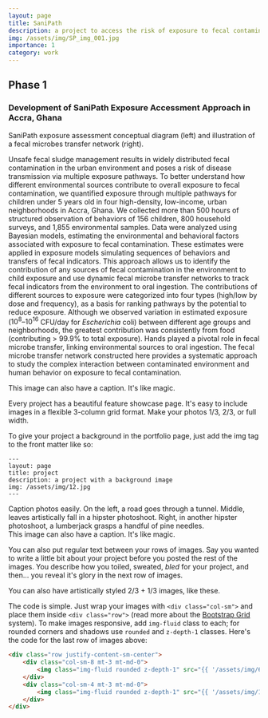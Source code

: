 ```yaml
---
layout: page
title: SaniPath
description: a project to access the risk of exposure to fecal contamination through multiple environmental pathways in urban communities
img: /assets/img/SP_img_001.jpg
importance: 1
category: work
---
```


## Phase 1
### Development of SaniPath Exposure Accessment Approach in Accra, Ghana

<div class="row justify-content-sm-center">
    <div class="col-sm-8 mt-3 mt-md-0">
        <img class="img-fluid rounded z-depth-1" src="{{ '/assets/img/SP_Figure1.png' | relative_url }}" alt="" title="SaniPath Conceptual Diagram"/>
    </div>
    <div class="col-sm-4 mt-3 mt-md-0">
        <img class="img-fluid rounded z-depth-1" src="{{ '/assets/img/SP_Figure2.pdf' | relative_url }}" alt="" title="Fecal Microbes Transfer Network"/>
    </div>
</div>
<div class="caption">
    SaniPath exposure assessment conceptual diagram (left) and illustration of a fecal microbes transfer network (right).
</div>

Unsafe fecal sludge management results in widely distributed fecal contamination in the urban environment and poses a risk of disease transmission via multiple exposure pathways. To better understand how different environmental sources contribute to overall exposure to fecal contamination, we quantified exposure through multiple pathways for children under 5 years old in four high-density, low-income, urban neighborhoods in Accra, Ghana. We collected more than 500 hours of structured observation of behaviors of 156 children, 800 household surveys, and 1,855 environmental samples. Data were analyzed using Bayesian models, estimating the environmental and behavioral factors associated with exposure to fecal contamination. These estimates were applied in exposure models simulating sequences of behaviors and transfers of fecal indicators. This approach allows us to identify the contribution of any sources of fecal contamination in the environment to child exposure and use dynamic fecal microbe transfer networks to track fecal indicators from the environment to oral ingestion. The contributions of different sources to exposure were categorized into four types (high/low by dose and frequency), as a basis for ranking pathways by the potential to reduce exposure. Although we observed variation in estimated exposure ($10^8$–$10^16$ CFU/day for *Escherichia* coli) between different age groups and neighborhoods, the greatest contribution was consistently from food (contributing > 99.9% to total exposure). Hands played a pivotal role in fecal microbe transfer, linking environmental sources to oral ingestion. The fecal microbe transfer network constructed here provides a systematic approach to study the complex interaction between contaminated environment and human behavior on exposure to fecal contamination.

<div class="row">
    <div class="col-sm mt-3 mt-md-0">
        <img class="img-fluid rounded z-depth-1" src="{{ '/assets/img/5.jpg' | relative_url }}" alt="" title="example image"/>
    </div>
</div>
<div class="caption">
    This image can also have a caption. It's like magic.
</div>

Every project has a beautiful feature showcase page.
It's easy to include images in a flexible 3-column grid format.
Make your photos 1/3, 2/3, or full width.

To give your project a background in the portfolio page, just add the img tag to the front matter like so:

    ---
    layout: page
    title: project
    description: a project with a background image
    img: /assets/img/12.jpg
    ---

<div class="row">
    <div class="col-sm mt-3 mt-md-0">
        <img class="img-fluid rounded z-depth-1" src="{{ '/assets/img/1.jpg' | relative_url }}" alt="" title="example image"/>
    </div>
    <div class="col-sm mt-3 mt-md-0">
        <img class="img-fluid rounded z-depth-1" src="{{ '/assets/img/3.jpg' | relative_url }}" alt="" title="example image"/>
    </div>
    <div class="col-sm mt-3 mt-md-0">
        <img class="img-fluid rounded z-depth-1" src="{{ '/assets/img/5.jpg' | relative_url }}" alt="" title="example image"/>
    </div>
</div>
<div class="caption">
    Caption photos easily. On the left, a road goes through a tunnel. Middle, leaves artistically fall in a hipster photoshoot. Right, in another hipster photoshoot, a lumberjack grasps a handful of pine needles.
</div>
<div class="row">
    <div class="col-sm mt-3 mt-md-0">
        <img class="img-fluid rounded z-depth-1" src="{{ '/assets/img/5.jpg' | relative_url }}" alt="" title="example image"/>
    </div>
</div>
<div class="caption">
    This image can also have a caption. It's like magic.
</div>

You can also put regular text between your rows of images.
Say you wanted to write a little bit about your project before you posted the rest of the images.
You describe how you toiled, sweated, *bled* for your project, and then... you reveal it's glory in the next row of images.


<div class="row justify-content-sm-center">
    <div class="col-sm-8 mt-3 mt-md-0">
        <img class="img-fluid rounded z-depth-1" src="{{ '/assets/img/6.jpg' | relative_url }}" alt="" title="example image"/>
    </div>
    <div class="col-sm-4 mt-3 mt-md-0">
        <img class="img-fluid rounded z-depth-1" src="{{ '/assets/img/11.jpg' | relative_url }}" alt="" title="example image"/>
    </div>
</div>
<div class="caption">
    You can also have artistically styled 2/3 + 1/3 images, like these.
</div>


The code is simple.
Just wrap your images with `<div class="col-sm">` and place them inside `<div class="row">` (read more about the <a href="https://getbootstrap.com/docs/4.4/layout/grid/">Bootstrap Grid</a> system).
To make images responsive, add `img-fluid` class to each; for rounded corners and shadows use `rounded` and `z-depth-1` classes.
Here's the code for the last row of images above:

```html
<div class="row justify-content-sm-center">
    <div class="col-sm-8 mt-3 mt-md-0">
        <img class="img-fluid rounded z-depth-1" src="{{ '/assets/img/6.jpg' | relative_url }}" alt="" title="example image"/>
    </div>
    <div class="col-sm-4 mt-3 mt-md-0">
        <img class="img-fluid rounded z-depth-1" src="{{ '/assets/img/11.jpg' | relative_url }}" alt="" title="example image"/>
    </div>
</div>
```
